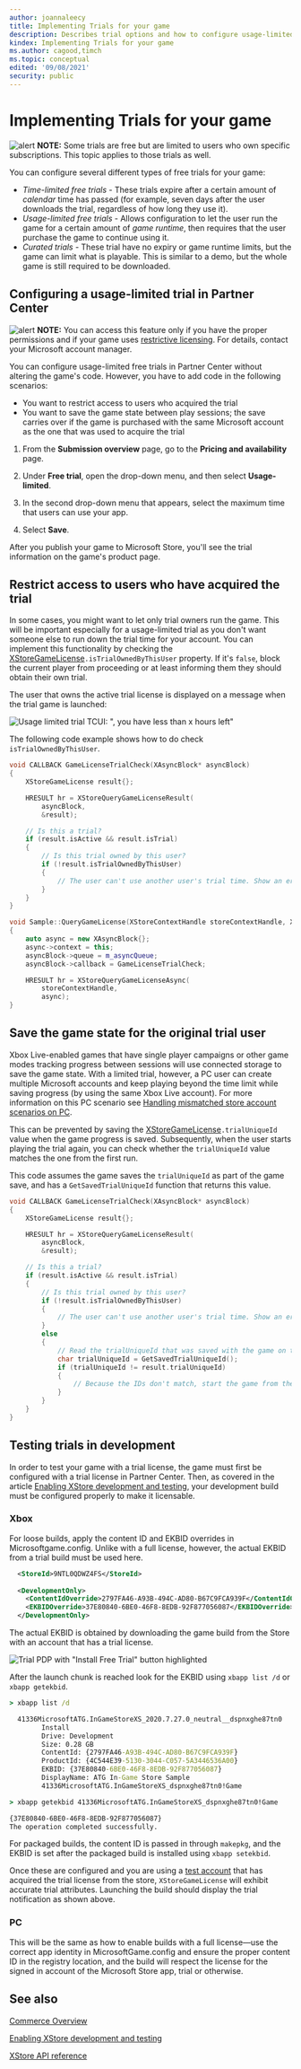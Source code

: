 ```yaml
---
author: joannaleecy
title: Implementing Trials for your game
description: Describes trial options and how to configure usage-limited free trials in Partner Center.
kindex: Implementing Trials for your game
ms.author: cagood,timch
ms.topic: conceptual
edited: '09/08/2021'
security: public
---
```



# Implementing Trials for your game

![alert](../../../../resources/gamecore/images/en-us/common/note.gif) **NOTE:** Some trials are free but are limited to users who own specific subscriptions.
This topic applies to those trials as well.

You can configure several different types of free trials for your game:

* *Time-limited free trials* - These trials expire after a certain amount of *calendar* time has passed (for example, seven days after the user downloads the trial, regardless of how long they use it).
* *Usage-limited free trials* - Allows configuration to let the user run the game for a certain amount of *game runtime*, then requires that the user purchase the game to continue using it.  
* *Curated trials* - These trial have no expiry or game runtime limits, but the game can limit what is playable. 
This is similar to a demo, but the whole game is still required to be downloaded.

## Configuring a usage-limited trial in Partner Center

![alert](../../../../resources/gamecore/images/en-us/common/note.gif) **NOTE:** You can access this feature only if you have the proper permissions and if your game uses [restrictive licensing](../pc-specific-considerations/xstore-open-and-restrictive-licensing.md).
For details, contact your Microsoft account manager.  

You can configure usage-limited free trials in Partner Center without altering the game's code.
However, you have to add code in the following scenarios:

* You want to restrict access to users who acquired the trial
* You want to save the game state between play sessions; the save carries over if the game is purchased with the same Microsoft account as the one that was used to acquire the trial

1. From the **Submission overview** page, go to the **Pricing and availability** page.

2. Under **Free trial**, open the drop-down menu, and then select **Usage-limited**.

3. In the second drop-down menu that appears, select the maximum time that users can use your app.

4. Select **Save**.

After you publish your game to Microsoft Store, you'll see the trial information on the game's product page.

## Restrict access to users who have acquired the trial

In some cases, you might want to let only trial owners run the game.
This will be important especially for a usage-limited trial as you don't want someone else to run down the trial time for your account.
You can implement this functionality by checking the [XStoreGameLicense](../../reference/system/xstore/structs/xstoregamelicense.md)`.isTrialOwnedByThisUser` property.
If it's `false`, block the current player from proceeding or at least informing them they should obtain their own trial.

The user that owns the active trial license is displayed on a message when the trial game is launched:

![Usage limited trial TCUI: "<Gamertag>, you have less than x hours left"](../../../../resources/gamecore/secure/images/en-us/xstore/usagelimitedtrial.png)

The following code example shows how to do check `isTrialOwnedByThisUser`.

```cpp
void CALLBACK GameLicenseTrialCheck(XAsyncBlock* asyncBlock)
{
    XStoreGameLicense result{};

    HRESULT hr = XStoreQueryGameLicenseResult(
        asyncBlock,
        &result);

    // Is this a trial?
    if (result.isActive && result.isTrial)
    {
        // Is this trial owned by this user?  
        if (!result.isTrialOwnedByThisUser)
        {
            // The user can't use another user's trial time. Show an error message.
        }
    }
}

void Sample::QueryGameLicense(XStoreContextHandle storeContextHandle, XTaskQueueHandle taskQueueHandle)
{
    auto async = new XAsyncBlock{};
    async->context = this;
    asyncBlock->queue = m_asyncQueue;
    asyncBlock->callback = GameLicenseTrialCheck;

    HRESULT hr = XStoreQueryGameLicenseAsync(
        storeContextHandle,
        async);
}

```

## Save the game state for the original trial user

Xbox Live-enabled games that have single player campaigns or other game modes tracking progress between sessions will use connected storage to save the game state.
With a limited trial, however, a PC user can create multiple Microsoft accounts and keep playing beyond the time limit while saving progress (by using the same Xbox Live account).
For more information on this PC scenario see [Handling mismatched store account scenarios on PC](../pc-specific-considerations/xstore-handling-mismatched-store-accounts.md).

This can be prevented by saving the [XStoreGameLicense](../../reference/system/xstore/structs/xstoregamelicense.md)`.trialUniqueId` value when the game progress is saved.
Subsequently, when the user starts playing the trial again, you can check whether the `trialUniqueId` value matches the one from the first run.

This code assumes the game saves the `trialUniqueId` as part of the game save, and has a `GetSavedTrialUniqueId` function that returns this value.

```cpp
void CALLBACK GameLicenseTrialCheck(XAsyncBlock* asyncBlock)
{
    XStoreGameLicense result{};

    HRESULT hr = XStoreQueryGameLicenseResult(
        asyncBlock,
        &result);

    // Is this a trial?
    if (result.isActive && result.isTrial)
    {
        // Is this trial owned by this user?
        if (!result.isTrialOwnedByThisUser)
        {
            // The user can't use another user's trial time. Show an error message.
        }
        else
        {
            // Read the trialUniqueId that was saved with the game on the first run.
            char trialUniqueId = GetSavedTrialUniqueId();
            if (trialUniqueId != result.trialUniqueId)
            {
                // Because the IDs don't match, start the game from the beginning.
            }
        }
    }
}
```

## Testing trials in development

In order to test your game with a trial license, the game must first be configured with a trial license in Partner Center.
Then, as covered in the article [Enabling XStore development and testing](../getting-started/xstore-product-testing-setup.md), your development build must be configured properly to make it licensable.

### Xbox

For loose builds, apply the content ID and EKBID overrides in Microsoftgame.config.
Unlike with a full license, however, the actual EKBID from a trial build must be used here.

```xml
  <StoreId>9NTL0QDWZ4FS</StoreId>
  
  <DevelopmentOnly>
    <ContentIdOverride>2797FA46-A93B-494C-AD80-B67C9FCA939F</ContentIdOverride>
    <EKBIDOverride>37E80840-6BE0-46F8-8EDB-92F877056087</EKBIDOverride>
  </DevelopmentOnly>
```

The actual EKBID is obtained by downloading the game build from the Store with an account that has a trial license.

![Trial PDP with "Install Free Trial" button highlighted](../../../../resources/gamecore/secure/images/en-us/xstore/pdptrial.png)

After the launch chunk is reached look for the EKBID using `xbapp list /d` or `xbapp getekbid`.

```cmd
> xbapp list /d

  41336MicrosoftATG.InGameStoreXS_2020.7.27.0_neutral__dspnxghe87tn0
        Install
        Drive: Development
        Size: 0.28 GB
        ContentId: {2797FA46-A93B-494C-AD80-B67C9FCA939F}
        ProductId: {4C544E39-5130-3044-C057-5A3446536A00}
        EKBID: {37E80840-6BE0-46F8-8EDB-92F877056087}
        DisplayName: ATG In-Game Store Sample
        41336MicrosoftATG.InGameStoreXS_dspnxghe87tn0!Game

> xbapp getekbid 41336MicrosoftATG.InGameStoreXS_dspnxghe87tn0!Game

{37E80840-6BE0-46F8-8EDB-92F877056087}
The operation completed successfully.
```

For packaged builds, the content ID is passed in through `makepkg`, and the EKBID is set after the packaged build is installed using `xbapp setekbid`.

Once these are configured and you are using a [test account](../../live/test-release/test-accounts/live-setup-testaccounts.md) that has acquired the trial license from the store, `XStoreGameLicense` will exhibit accurate trial attributes.
Launching the build should display the trial notification as shown above.

### PC

This will be the same as how to enable builds with a full license&mdash;use the correct app identity in MicrosoftGame.config and ensure the proper content ID in the registry location, and the build will respect the license for the signed in account of the Microsoft Store app, trial or otherwise.

## See also

[Commerce Overview](../commerce-nav.md)

[Enabling XStore development and testing](../getting-started/xstore-product-testing-setup.md)

[XStore API reference](../../reference/system/xstore/xstore_members.md)
